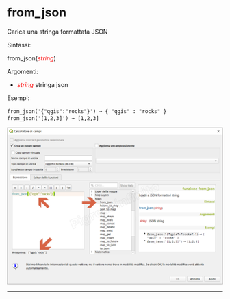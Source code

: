 # from_json

Carica una stringa formattata JSON

Sintassi:

from_json(_<span style="color:red;">string</span>_)

Argomenti:

* _<span style="color:red;">string</span>_ stringa json

Esempi:

```
from_json('{"qgis":"rocks"}') → { "qgis" : "rocks" }
from_json('[1,2,3]') → [1,2,3]
```

![](../../img/maps/from_json/from_json_01.png)

---
